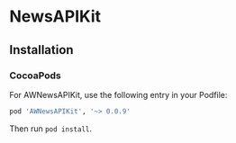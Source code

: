# NewsAPIKit
 
## Installation

### CocoaPods

For AWNewsAPIKit, use the following entry in your Podfile:

```rb
pod 'AWNewsAPIKit', '~> 0.0.9'
```

Then run `pod install`.